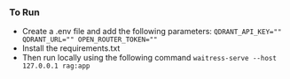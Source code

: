 ### To Run

- Create a .env file and add the following parameters:
`QDRANT_API_KEY=""
QDRANT_URL=""
OPEN_ROUTER_TOKEN=""`
- Install the requirements.txt
- Then run locally using the following command
`waitress-serve --host 127.0.0.1 rag:app`
